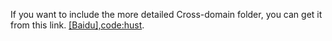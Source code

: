 If you want to include the more detailed Cross-domain folder, you can get it from this link. [[Baidu],code:hust](https://pan.baidu.com/s/1DM3ArE_NmDrVeXow6afMNQ?pwd=hust).
